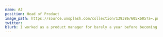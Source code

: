 ```yaml
---
name: AJ
position: Head of Product 
image_path: https://source.unsplash.com/collection/139386/605x605?a=.png
twitter:
blurb: I worked as a product manager for barely a year before becoming a software engineer.
---
```


